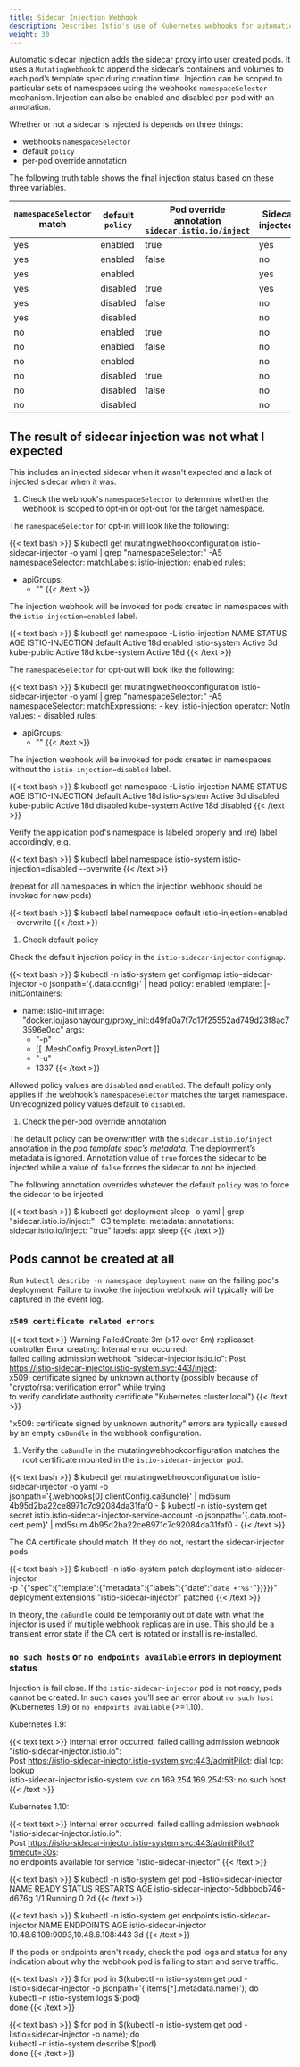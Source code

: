 ```yaml
---
title: Sidecar Injection Webhook
description: Describes Istio's use of Kubernetes webhooks for automatic sidecar injection.
weight: 30
---
```


Automatic sidecar injection adds the sidecar proxy into user created
pods. It uses a `MutatingWebhook` to append the sidecar’s containers
and volumes to each pod’s template spec during creation
time. Injection can be scoped to particular sets of namespaces using
the webhooks `namespaceSelector` mechanism. Injection can also be
enabled and disabled per-pod with an annotation.

Whether or not a sidecar is injected is depends on three things:

* webhooks `namespaceSelector`
* default `policy`
* per-pod override annotation

The following truth table shows the final injection status based on
these three variables.

| `namespaceSelector` match | default `policy` | Pod override annotation `sidecar.istio.io/inject` | Sidecar injected? |
|---------------------------|------------------|---------------------------------------------------|-----------|
| yes                       | enabled          | true                                              | yes       |
| yes                       | enabled          | false                                             | no        |
| yes                       | enabled          |                                                   | yes       |
| yes                       | disabled         | true                                              | yes       |
| yes                       | disabled         | false                                             | no        |
| yes                       | disabled         |                                                   | no        |
| no                        | enabled          | true                                              | no        |
| no                        | enabled          | false                                             | no        |
| no                        | enabled          |                                                   | no        |
| no                        | disabled         | true                                              | no        |
| no                        | disabled         | false                                             | no        |
| no                        | disabled         |                                                   | no        |

## The result of sidecar injection was not what I expected

This includes an injected sidecar when it wasn't expected and a lack
of injected sidecar when it was.

1. Check the webhook's `namespaceSelector` to determine whether the
   webhook is scoped to opt-in or opt-out for the target namespace.

The `namespaceSelector` for opt-in will look like the following:

{{< text bash >}}
$ kubectl get mutatingwebhookconfiguration istio-sidecar-injector -o yaml | grep "namespaceSelector:" -A5
  namespaceSelector:
    matchLabels:
      istio-injection: enabled
  rules:
  - apiGroups:
    - ""
{{< /text >}}

The injection webhook will be invoked for pods created
in namespaces with the `istio-injection=enabled` label.

{{< text bash >}}
$ kubectl get namespace -L istio-injection
NAME           STATUS    AGE       ISTIO-INJECTION
default        Active    18d       enabled
istio-system   Active    3d
kube-public    Active    18d
kube-system    Active    18d
{{< /text >}}

The `namespaceSelector` for opt-out will look like the following:

{{< text bash >}}
$ kubectl get mutatingwebhookconfiguration istio-sidecar-injector -o yaml | grep "namespaceSelector:" -A5
  namespaceSelector:
    matchExpressions:
    - key: istio-injection
      operator: NotIn
      values:
      - disabled
  rules:
  - apiGroups:
    - ""
{{< /text >}}

The injection webhook will be invoked for pods created in namespaces
without the `istio-injection=disabled` label.

{{< text bash >}}
$ kubectl get namespace -L istio-injection
NAME           STATUS    AGE       ISTIO-INJECTION
default        Active    18d
istio-system   Active    3d        disabled
kube-public    Active    18d       disabled
kube-system    Active    18d       disabled
{{< /text >}}

Verify the application pod's namespace is labeled properly and (re) label accordingly, e.g.

{{< text bash >}}
$ kubectl label namespace istio-system istio-injection=disabled --overwrite
{{< /text >}}

(repeat for all namespaces in which the injection webhook should be invoked for new pods)

{{< text bash >}}
$ kubectl label namespace default istio-injection=enabled --overwrite
{{< /text >}}

1. Check default policy

Check the default injection policy in the `istio-sidecar-injector` `configmap`.

{{< text bash >}}
$ kubectl -n istio-system get configmap istio-sidecar-injector -o jsonpath='{.data.config}' | head
policy: enabled
template: |-
  initContainers:
  - name: istio-init
    image: "docker.io/jasonayoung/proxy_init:d49fa0a7f7d17f25552ad749d23f8ac73596e0cc"
    args:
    - "-p"
    - [[ .MeshConfig.ProxyListenPort ]]
    - "-u"
    - 1337
{{< /text >}}

Allowed policy values are `disabled` and `enabled`. The default policy
only applies if the webhook’s `namespaceSelector` matches the target
namespace. Unrecognized policy values default to `disabled`.

1. Check the per-pod override annotation

The default policy can be overwritten with the
`sidecar.istio.io/inject` annotation in the _pod template spec’s
metadata_. The deployment’s metadata is ignored. Annotation value of
`true` forces the sidecar to be injected while a value of `false`
forces the sidecar to _not_ be injected.

The following annotation overrides whatever the default `policy` was
to force the sidecar to be injected.

{{< text bash >}}
$ kubectl get deployment sleep -o yaml | grep "sidecar.istio.io/inject:" -C3
  template:
    metadata:
      annotations:
        sidecar.istio.io/inject: "true"
      labels:
        app: sleep
{{< /text >}}

## Pods cannot be created at all

Run ```kubectl describe -n namespace deployment name``` on the failing
pod's deployment. Failure to invoke the injection webhook will
typically will be captured in the event log.

### `x509 certificate related errors`

{{< text text >}}
Warning  FailedCreate  3m (x17 over 8m)  replicaset-controller  Error creating: Internal error occurred: \
    failed calling admission webhook "sidecar-injector.istio.io": Post https://istio-sidecar-injector.istio-system.svc:443/inject: \
    x509: certificate signed by unknown authority (possibly because of "crypto/rsa: verification error" while trying \
    to verify candidate authority certificate "Kubernetes.cluster.local")
{{< /text >}}

"x509: certificate signed by unknown authority" errors are typically
caused by an empty `caBundle` in the webhook configuration.

1. Verify the `caBundle` in the mutatingwebhookconfiguration matches
   the root certificate mounted in the `istio-sidecar-injector` pod.

{{< text bash >}}
$ kubectl get mutatingwebhookconfiguration istio-sidecar-injector -o yaml -o jsonpath='{.webhooks[0].clientConfig.caBundle}' | md5sum
4b95d2ba22ce8971c7c92084da31faf0  -
$ kubectl -n istio-system get secret istio.istio-sidecar-injector-service-account -o jsonpath='{.data.root-cert\.pem}' | md5sum
4b95d2ba22ce8971c7c92084da31faf0  -
{{< /text >}}

The CA certificate should match. If they do not, restart the
sidecar-injector pods.

{{< text bash >}}
$ kubectl -n istio-system patch deployment istio-sidecar-injector \
    -p "{\"spec\":{\"template\":{\"metadata\":{\"labels\":{\"date\":\"`date +'%s'`\"}}}}}"
deployment.extensions "istio-sidecar-injector" patched
{{< /text >}}

In theory, the `caBundle` could be temporarily out of date with what
the injector is used if multiple webhook replicas are in use. This
should be a transient error state if the CA cert is rotated or install
is re-installed.

### `no such hosts` or `no endpoints available` errors in deployment status

Injection is fail close. If the `istio-sidecar-injector` pod is not ready, pods
cannot be created. In such cases you’ll see an error about `no such
host` (Kubernetes 1.9) or `no endpoints available` (>=1.10).

Kubernetes 1.9:

{{< text text >}}
Internal error occurred: failed calling admission webhook "istio-sidecar-injector.istio.io": \
    Post https://istio-sidecar-injector.istio-system.svc:443/admitPilot: dial tcp: lookup \
    istio-sidecar-injector.istio-system.svc on 169.254.169.254:53: no such host
{{< /text >}}

Kubernetes 1.10:

{{< text text >}}
Internal error occurred: failed calling admission webhook "istio-sidecar-injector.istio.io": \
    Post https://istio-sidecar-injector.istio-system.svc:443/admitPilot?timeout=30s: \
    no endpoints available for service "istio-sidecar-injector"
{{< /text >}}

{{< text bash >}}
$  kubectl -n istio-system get pod -listio=sidecar-injector
NAME                            READY     STATUS    RESTARTS   AGE
istio-sidecar-injector-5dbbbdb746-d676g   1/1       Running   0          2d
{{< /text >}}

{{< text bash >}}
$ kubectl -n istio-system get endpoints istio-sidecar-injector
NAME           ENDPOINTS                          AGE
istio-sidecar-injector   10.48.6.108:9093,10.48.6.108:443   3d
{{< /text >}}

If the pods or endpoints aren't ready, check the pod logs and status
for any indication about why the webhook pod is failing to start and
serve traffic.

{{< text bash >}}
$ for pod in $(kubectl -n istio-system get pod -listio=sidecar-injector -o jsonpath='{.items[*].metadata.name}'); do \
    kubectl -n istio-system logs ${pod} \
done
{{< /text >}}

{{< text bash >}}
$ for pod in $(kubectl -n istio-system get pod -listio=sidecar-injector -o name); do \
    kubectl -n istio-system describe ${pod} \
done
{{< /text >}}
